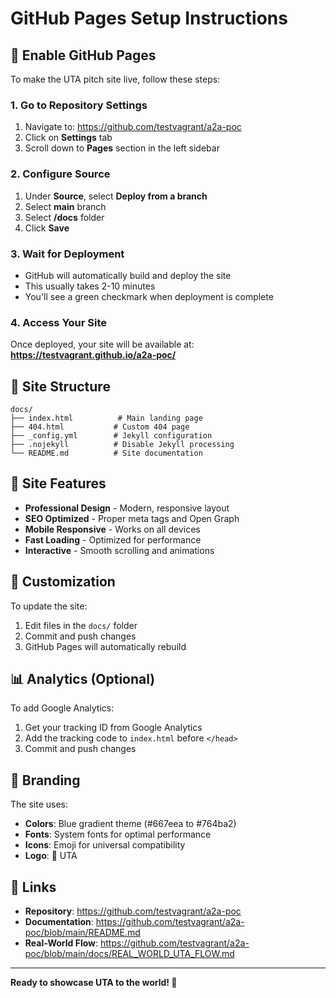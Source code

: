 # GitHub Pages Setup Instructions

## 🚀 Enable GitHub Pages

To make the UTA pitch site live, follow these steps:

### 1. Go to Repository Settings
1. Navigate to: https://github.com/testvagrant/a2a-poc
2. Click on **Settings** tab
3. Scroll down to **Pages** section in the left sidebar

### 2. Configure Source
1. Under **Source**, select **Deploy from a branch**
2. Select **main** branch
3. Select **/docs** folder
4. Click **Save**

### 3. Wait for Deployment
- GitHub will automatically build and deploy the site
- This usually takes 2-10 minutes
- You'll see a green checkmark when deployment is complete

### 4. Access Your Site
Once deployed, your site will be available at:
**https://testvagrant.github.io/a2a-poc/**

## 📁 Site Structure

```
docs/
├── index.html          # Main landing page
├── 404.html           # Custom 404 page
├── _config.yml        # Jekyll configuration
├── .nojekyll          # Disable Jekyll processing
└── README.md          # Site documentation
```

## 🎯 Site Features

- **Professional Design** - Modern, responsive layout
- **SEO Optimized** - Proper meta tags and Open Graph
- **Mobile Responsive** - Works on all devices
- **Fast Loading** - Optimized for performance
- **Interactive** - Smooth scrolling and animations

## 🔧 Customization

To update the site:
1. Edit files in the `docs/` folder
2. Commit and push changes
3. GitHub Pages will automatically rebuild

## 📊 Analytics (Optional)

To add Google Analytics:
1. Get your tracking ID from Google Analytics
2. Add the tracking code to `index.html` before `</head>`
3. Commit and push changes

## 🎨 Branding

The site uses:
- **Colors**: Blue gradient theme (#667eea to #764ba2)
- **Fonts**: System fonts for optimal performance
- **Icons**: Emoji for universal compatibility
- **Logo**: 🤖 UTA

## 🔗 Links

- **Repository**: https://github.com/testvagrant/a2a-poc
- **Documentation**: https://github.com/testvagrant/a2a-poc/blob/main/README.md
- **Real-World Flow**: https://github.com/testvagrant/a2a-poc/blob/main/docs/REAL_WORLD_UTA_FLOW.md

---

**Ready to showcase UTA to the world! 🚀**
